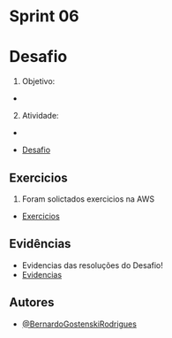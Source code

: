 # **Sprint 06**

# **Desafio**
1. Objetivo: 
* 
2. Atividade: 
* 

- [Desafio](Desafio/README.md)

## **Exercicios**
1. Foram solictados exercicios na AWS
- [Exercicios](exercicios/README.md)

## **Evidências**
- Evidencias das resoluções do Desafio!
- [Evidencias](evidencias/README.md)

## **Autores**
- [@BernardoGostenskiRodrigues](https://github.com/RodriguesBernardo)



